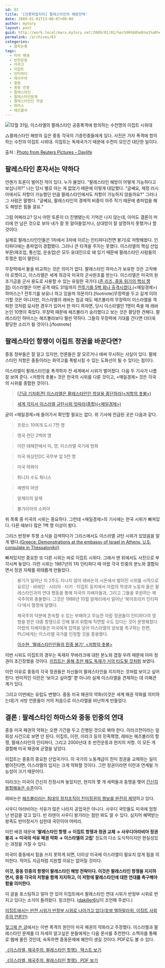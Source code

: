 ```yaml
---
id: 83
title: '[언론파업지지] 팔레스타인의 해방전략'
date: 2009-01-01T13:00:07+00:00
author: mytory
layout: post
guid: http://work.local/marx.mytory.net/2009/01/01/%ec%96%b8%eb%a1%a0%ed%8c%8c%ec%97%85%ec%a7%80%ec%a7%80-%ed%8c%94%eb%a0%88%ec%8a%a4%ed%83%80%ec%9d%b8%ec%9d%98-%ed%95%b4%eb%b0%a9%ec%a0%84%eb%9e%b5/
permalink: /archives/83
categories:
  - 정치논평
tags:
  - 미국 패권
  - 반전운동
  - 이라크
  - 이집트
  - 인티파다
  - 제국주의
  - 중동
  - 중동 민중
  - 팔레스타인
  - 팔레스타인문제
  - 팔레스타인인 학살
  - 하마스
  - 헤즈볼라
---
```

<div class="imageblock center">
  <img src="http://cfs11.tistory.com/image/13/tistory/2009/01/01/16/42/495c73cac83a0" title="12월 31일, 이스라엘의 팔레스타인 공중폭격에 항의하는 수천명의 이집트 시위대" /></p> 
  
  <p class="cap1">
    △팔레스타인 해방의 길은 중동 각국의 기층민중들에게 있다. 사진은 가자 폭격에 항의하는 수천의 이집트 시위대. 이집트는 독재국가기 때문에 수천이 모인건 대단한 일이다.
  </p>
  
  <p class="link">
    출처 : <a title="사진 출처의 링크로 이동합니다." href="http://www.daylife.com/photo/06MseJ10VPbTh/gaza" target="_blank">Photo from Reuters Pictures &#8211; Daylife</a>
  </p>
</div>

## 팔레스타인 혼자서는 약하다

언젠가 토론이 벌어진 적이 있다. 누가 물었다. “팔레스타인 해방이 어떻게 가능하다고 보십니까?” 나는 당시 별로 아는 게 없었기 때문에 이렇게 대답했다. “글쎄요, 제정 러시아에서도 저항이 가능했던 만큼 팔레스타인에서도 저항이 가능하지 않을까요?” 그러나 그 사람은 말했다. “글쎄요, 팔레스타인의 경제적 비중이 아주 작기 때문에 총파업을 해도 해방은 힘들 걸요.”

그럼 어쩌라고? 당시 어떤 토론이 더 진행됐는지 기억은 나지 않는데, 아마도 결론이 머리에 안 남은 것으로 보아 내가 잘 못 알아들었거나, 상대방이 잘 설명하지 못했거나 할 것이다.

실제로 팔레스타인인들은 1차에서 3차에 이르는 인티파다(전면 봉기)로 저항해왔다. 인티파다에는 총파업이 경합됐다. 그러나 큰 타격을 주지는 못했다.&nbsp;이스라엘의 핵심 산업부문(제조업, 통신업, 운송업)은 모두 유대인으로 돼 있기 때문에 팔레스타인 사람들의 투쟁은 힘이 딸린다.

무장력에서 둘을 비교하는 것은 의미가 없다. 팔레스타인 하마스가 보유한 것은 고작해야 로켓이고, 이스라엘은 세계 최강국 미국의 군사원조를 받는다. 이스라엘은 미국의 원조기금을 군사 용도로 사용할 수 있는 유일한 국가다.(<a href="http://www.resistcandle.com/0_view.php?urn=urn:newsml:counterfire.or.kr:20060815T000000%2B0900:c108-johnReese:1U" target="_blank" title="존 리즈, 중동 위기의 핵심 쟁점">존 리즈, 중동 위기의 핵심 쟁점</a>)&nbsp;이스라엘은 이번 공격 때도 31일까지 <a href="http://news.mk.co.kr/newsRead.php?sc=30000018&cm=국제%20주요기사&year=2009&no=302&selFlag=&relatedcode=&wonNo=&sID=303" target="_blank" title="해당 기사로 이동합니다.">전투기를 5백 회나 출격시켰다.</a>(&lt;매일경제&gt;) 하마스는? 전투기를 보유나 하고 있을까 의문이다.[footnote]무장력을 두고 길게 이야기할 것은 아니지만, 이스라엘의 레바논 침공 때도 헤즈볼라의 무장력이 이스라엘을 격퇴한 것처럼 묘사한 경우가 있어서 한 마디 하자면, 당시 이스라엘인 1명이 죽을 때 레바논인 10명이 죽었다. 무장력 때문에 헤즈볼라가 승리했다고 보는 것은 황당한 견해다. 팔레스타인 하마스는 헤즈볼라보다 훨씬 약하다. 그들의 무장력에 기대를 건다면 더더욱 황당한 소리가 될 것이다.[/footnote]

## 팔레스타인 항쟁이 이집트 정권을 바꾼다면?

중동 정부들은 잘 알고 있지만, 언론들은 잘 모르거나 애써 무시하는 사실이 있다. 팔레스타인 저항은 중동이라는 화약고를 폭발시킬 수 있는 도화선이 될 수 있다는 점이다.

이스라엘이 팔레스타인을 폭격하자 전 세계에서 시위가 벌어졌다. 다음 두 기사가 나름 잘 보여 준다. &lt;저항의 촛불&gt; 것은 한국의 시위를 다룬 것이고, &lt;매일경제&gt; 것은 각국의 시위를 종합한 것이다.

> <a href="http://www.resistcandle.com/0_view.php?urn=cor12-save-pal" target="_blank" title="저항의 촛불의 해당 기사로 이동합니다.">[긴급 기자회견] 이스라엘은 팔레스타인인 학살을 중단하라(&lt;저항의 촛불&gt;)</a>
  
> <a href="http://news.google.co.kr/news/url?sa=t&ct=kr/1-0&fp=495c0638f0db75d0&ei=2Z5cScTyBYrQgAPAmfRW&url=http%3A//news.mk.co.kr/newsRead.php%3Fsc%3D30000021%26cm%3D%25EC%25A0%2595%25EC%25B9%2598%2520%25EC%25A3%25BC%25EC%259A%2594%25EA%25B8%25B0%25EC%2582%25AC%26year%3D2008%26no%3D790789%26selFlag%3D%26relatedcode%3D%26wonNo%3D%26sID%3D300&cid=1270388537&usg=AFQjCNH36DVqAVg8jF6AaP78J0wNk8t7wg" target="_blank" title="매일경제의 해당 기사로 이동합니다.">세계 각지서 이스라엘 규탄시위 잇따라(종합)(&lt;매일경제&gt;)</a>

굳이 &lt;매일경제&gt;에 들어가서 확인할 필요는 없다. 위 기사에 언급된 곳은 다음과 같다. 

> 프랑스 10여개 도시 7천 명
  
> 영국 런던 2백여 명
  
> 이란 테헤란에서 미, 영, 이스라엘 국기에 방화
  
> 미국 워싱턴DC 국무부 앞 5천 명
  
> 미국 하와이
  
> 튀니지 수도 튀니스
  
> 예멘의 아덴
  
> 알제리의 알제
  
> 불가리아의 소피아

위 목록 중 미국의 시위는 중요하다. 그런데 &lt;매일경제&gt;의 기사에는 한국 시위가 빠져있다. 다른 때보다 많은 1백 명 이상이 왔다.

그리스 반정부 투쟁 소식을 검색하다가 그리스에서도 이스라엘 규탄 시위가 있었음을 알게 됐다.(<a href="http://news.infoshop.org/article.php?story=20081229205618240" target="_blank" title="[http://news.infoshop.org/article.php?story=20081229205618240]로 이동합니다.">Greece: Demonstrations at the embassy of Israel in Athens, U.S. consulate in Thessaloniki(<Infoshop News>)</a>

빠져있지만 중요한 또 다른 시위는 바로 이집트 시위다. 그래서 맨 위에서도 사진으로 부각시켜 놓았다.&nbsp;이런 시위는 1987년의 1차 인티파다 때 아랍 각국 민중의 분노와 결합되면서 정권 자체를 위태롭게 만들었다.

> 봉기가 일어난 지 2주도 지나지 않아 레바논의 시돈에서 벌어진 시위를 시작으로 요르단ㆍ바레인ㆍ시리아ㆍ터키ㆍ이집트 등지에서 아랍의 학생과 노동자 들은 팔레스타인과의 연대 행동을 통해 자국의 지배자들과, 그리고 그들을 후원하는 제국주의와 충돌했다. 그것은 1988년 10월 알제리에서 일어난 ‘북아프리카 인티파다’에서 절정에 달했다.
> 
> 제국주의 덕분에 존속할 수 있는 부패하고 무능한 아랍 정권들이 인티파다의 영향을 받은 대중 항쟁으로 인해 붕괴 위험에 직면할 수도 있다는 것이 분명해졌다. 아랍의 지배자들은 미국에게 압력을 넣어 이스라엘의 양보를 촉구하는 한편, PLO에게는 이스라엘 국가를 인정할 것을 종용했다.
> 
> <p class="link">
>   <a href="http://www.resistcandle.com/0_view.php?urn=urn:newsml:counterfire.or.kr:20040718T000000%2B0900:w7.0-114" target="_blank" title="해당 기사 보러 가기">이수현, ‘팔레스타인인들의 민중 봉기’, &lt;저항의 촛불&gt;</a>
> </p>

이번 시위도 이집트의 경우는 독재자 무바라크에 대한 분노와 겹칠 우려 때문에 아마 정권이 초긴장했을 것이다. <a href="http://www.resistcandle.com/0_view.php?urn=urn:newsml:counterfire.or.kr:20080221T094807%2B0900:c75-ezipt:1U" target="_blank" title="호쌈 엘하말라위, ‘이집트 노동자 파업이 친미국가를 뒤흔들다’">이집트는 올해 초만 해도 독재가 거의 타도될 것처럼</a> 보였다. 

이런 이유로 중동의 각국 정권들은 자신들이 팔레스타인을 지지하는 것처럼 보이고 싶어한다. 반미적인 이란은 ‘보이고 싶어할’ 뿐 아니라 실제 이스라엘을 견제하는 데 이해관계가 있다.

그리고 이번에는 유럽도 변했다. 중동 미국 패권의 약화(이것은 세계 패권 약화를 의미하는데)가 서방 언론들이 거의 처음으로 이스라엘을 비난하게 만들었다.

## 결론 : 팔레스타인 하마스와 중동 민중의 연대

중동 미국 패권의 약화는 오랜 기간을 두고 진행된 것으로 봐야 한다. 이라크전이라는 일회성 사건으로 보면 안 된다. 이집트, 이란, 이라크 등의 민족혁명, 레바논 헤즈볼라의 항쟁, 팔레스타인의 인티파다, 그리고 2000년대 초 반전운동과 현지의 저항. 이 모든 게 결합해 미국 패권에 균열을 낳았다.

이집트는 중동의 중요한 산업국가다. 이 국가의 노동계급이 친미 정권을 교체하는 일이 벌어진다면, 이스라엘의 입지는 크게 약화할 것이다. 그런 정권이라면 이란과 연계될 가능성이 크기 때문이다.

이라크는 미국이 간신히 진정시켜 놓았지만, 현지의 몇 개 세력들과 동맹을 맺어 <a href="http://www.resistcandle.com/0_view.php?urn=urn:newsml:counterfire.or.kr:20080918T083640%2B0900:cor05-iraq:1U" target="_blank" title="사이먼 아사프, 이라크 ─ 언론에 비친 모습과 배후의 진실">간신히 봉합해놓은 수준</a>이다.

레바논은 <a href="http://www.resistcandle.com/0_view.php?urn=urn:newsml:counterfire.or.kr:20061205T183947%2B0900:c23-lebanon:1U" target="_blank" title="김용민, 레바논 정치 위기 - 1백만 명이 친미 정부의 퇴진을 요구하다">헤즈볼라라는 최대의 정치조직이 친미정권의 행보를 완전히 제약</a>하고 있다.

사우디 아라비아는 석유가 많은 나라지 공업국은 아니다. 사우디 국민들도 미국에 엄청난 반감을 갖고 있다. 빈 라덴이 사우디 왕가라는 점만 봐도 알 수 있다. 심지어 혜택받는 왕족도 반미정서가 심한데 국민이야 어떠리.

이런 배경 때문에&nbsp;**‘팔레스타인 항쟁 → 이집트 항쟁과 정권 교체 → 사우디아라비아 정권 붕괴 → 미국의 석유 패권 약화 → 이스라엘의 고립’** 정도의 다소 도식적이지만 현실성있는 과정을 거칠 수 있다.

미국이 중동에서 힘을 쓰지 못하게 되면, 더이상 미국에 이스라엘이 필요치 않게 됨을 의미한다. 적어도 지금처럼 지원할 이유는 없어질 것이다.

**이것, 중동 민중의 항쟁이 팔레스타인 해방 전략이다. 이것은 팔레스타인 항쟁을 지지하면서, 중동 각국의 저항을 함께 지지하고, 이 저항에 팔레스타인에 대한 연대를 촉구해야 함을 의미한다.**

이 글을 포스팅하고 얼마 안 있어 이집트에서 팔레스타인 연대 시위가 반정부 시위로 번지고 있다는 소식이 들려왔다. 링크한다. (<a href="http://dakiller6.egloos.com" target="_blank" title="[http://dakiller6.egloos.com]로 이동합니다.">dakiller6</a>님이 조언해 주셨다.)

<p class="link">
  <a href="http://www.resistcandle.com/0_view.php?urn=cor12-1-egypt-gaza-protest" target="_blank" title="이집트에서는 반전 시위가 반정부 시위로 나아가고 있다(호쌈 엘하말라위, 이집트 사회주의 언론인)">이집트에서는 반전 시위가 반정부 시위로 나아가고 있다(호쌈 엘하말라위, 이집트 사회주의 언론인)</a>
</p>

<div class="gray-textbox">
  <p>
    <a href="http://spar2003.tistory.com/51" target="_blank" title="이스라엘 침공의 배후에는 미국의 패배가…">엊그제 쓴 글</a>에서는 이번 폭격의 원인이 미국 패권의 약화라고 주장했다. 이스라엘과 팔레스타인 문제를 더 자세히 알고싶은 분들에게는 다음 문서를 추천한다. 소책자를 통째로 웹에 올린 것인데, 숙독하면 중동문제에 혜안이 생길 것이다. PDF로도 볼 수 있다.
  </p>
  
  <p class="link">
    <a href="http://www.resistcandle.com/0_view.php?urn=cor12-israel-imperialism-pal-resistance" target="_blank" title="[http://www.resistcandle.com/0_view.php?urn=cor12-israel-imperialism-pal-resistance]로 이동합니다.">《이스라엘, 제국주의, 팔레스타인 항쟁》 텍스트 보기</a>
  </p>
  
  <p class="link">
    <a href="http://www.resistcandle.com/_UPLOAD_PDF/pam-israel-imperialism-palestine.pdf" target="_blank" title="[http://www.resistcandle.com/_UPLOAD_PDF/pam-israel-imperialism-palestine.pdf]로 이동합니다.">《이스라엘, 제국주의, 팔레스타인 항쟁》 PDF 보기</a>
  </p>
</div>